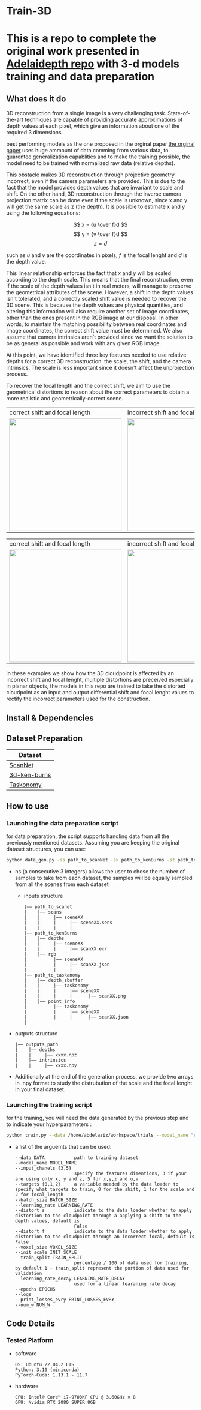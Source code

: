# Train-3D

This is a repo to complete the original work presented in
[Adelaidepth repo](https://github.com/aim-uofa/AdelaiDepth/tree/main/LeReS) with 3-d models training and data preparation
===
## What does it do
3D reconstruction from a single image is a very challenging task. State-of-the-art techniques are capable of providing accurate approximations of depth values at each pixel, which give an information about one of the required 3 dimensions.

best performing models as the one proposed in the orginal paper [the orginal paper](https://arxiv.org/pdf/2208.13241.pdf) uses huge ammount of data comming from various data, to guarentee generalization capablities and to make the training possible, the model need to be trained with normalized raw data (relative depths).

This obstacle makes 3D reconstruction through projective geometry incorrect, even if the camera parameters are provided. This is due to the fact that the model provides depth values that are invariant to scale and shift. On the other hand, 3D reconstruction through the inverse camera projection matrix can be done even if the scale is unknown, since x and y will get the same scale as z (the depth). It is possible to estimate x and y using the following equations:

$$ x = {u  \over f}d $$ 
$$ y = {v  \over f}d $$ 
$$ z = d $$ 

such as $u$ and $v$ are the coordinates in pixels, $f$ is the focal lenght and $d$ is the depth value. 

This linear relationship enforces the fact that $x$ and $y$ will be scaled according to the depth scale. This means that the final reconstruction, even if the scale of the depth values isn't in real meters, will manage to preserve the geometrical attributes of the scene. However, a shift in the depth values isn't tolerated, and a correctly scaled shift value is needed to recover the 3D scene. This is because the depth values are physical quantities, and altering this information will also require another set of image coordinates, other than the ones present in the RGB image at our disposal. In other words, to maintain the matching possibility between real coordinates and image coordinates, the correct shift value must be determined. We also assume that camera intrinsics aren't provided since we want the solution to be as general as possible and work with any given RGB image.

At this point, we have identified three key features needed to use relative depths for a correct 3D reconstruction: the scale, the shift, and the camera intrinsics. The scale is less important since it doesn't affect the unprojection process.

To recover the focal length and the correct shift, we aim to use the geometrical distortions to reason about the correct parameters to obtain a more realistic and geometrically-correct scene.
<table>
  <tr>
    <td>correct shift and focal length</td>
     <td>incorrect shift and focal length</td>
  </tr>
  <tr>
    <td><img src="images/correct.gif" height=300></td>
    <td><img src="images/incorrect.gif" height=300></td>
  </tr>
 </table>   

 <table>
  <tr>
    <td>correct shift and focal length</td>
     <td>incorrect shift and focal length</td>
  </tr>
  <tr>
    <td><img src="images/correct1.gif" height=300></td>
    <td><img src="images/incorrect1.gif" height=300></td>
  </tr>
 </table>   

in these examples we show how the 3D cloudpoint is affected by an incorrect shift and focal lenght, multiple distortions are preceived especially in planar objects, the models in this repo are trained to take the distorted cloudpoint as an input and output differential shift and focal lenght values to rectify the incorrect parameters used for the construction. 
## Install & Dependencies

## Dataset Preparation
| Dataset |
| ---     |
| [ScanNet](http://www.scan-net.org/) |
| [3d-ken-burns](https://github.com/sniklaus/3d-ken-burns)|
| [Taskonomy](http://taskonomy.stanford.edu/)| |

## How to use
### Launching the data preparation script
for data preparation, the script supports handling data from all the previously mentioned datasets. Assuming you are keeping the original dataset structures, you can use:
  ```bash
  python data_gen.py -ss path_to_scanNet -sk path_to_kenBurns -st path_to taskanomy -ns smaples_from_scanNet,smaples_from_kenBurns,smaples_from_taskonomy --out outputs_path
  ```
  - ns (a consecutive 3 integers) allows the user to chose the number of samples to take from each dataset, the samples will be equally sampled from all the scenes from each dataset

    - inputs structure

      ```
      |—— path_to_scanet
      |    |—— scans
      |    |     |—— sceneXX
      |    |     |     |—— sceneXX.sens
      |    |     |     |
      |—— path_to_kenBurns
      |    |—— depths
      |    |     |—— sceneXX
      |    |     |     |—— scanXX.exr
      |    |—— rgb
      |          |—— sceneXX
      |          |     |—— scanXX.json
      |          |     |
      |—— path_to_taskanomy
      |    |—— depth_zbuffer
      |    |     |—— taskonomy
      |    |     |     |—— sceneXX
      |    |     |     |      |—— scanXX.png
      |    |—— point_info
      |          |—— taskonomy
      |          |     |—— sceneXX
      |          |     |      |—— scanXX.json
      |
      ```
   - outputs structure
      ```
      |—— outputs_path
      |    |—— depths
      |    |     |—— xxxx.npz
      |    |—— intrinsics
      |    |     |—— xxxx.npy
      ```
-  Additionally at the end of the generation process, we provide two arrays in .npy format to study the distrubution of the scale and the focal lenght in your final dataset.

### Launching the training script

for the training, you will need the data generated by the previous step and to indicate your hyperparameters :
  ```bash
  python train.py --data /home/abdelaziz/workspace/trials --model_name "scale_model_uv" --input_chanels 5 --targets 1 --batch_size 20 --learning_rate 0.01 --voxel_size 0.005 --train_split 0.9 --learning_rate_decay 0.5 --epochs 5 --print_losses_evry 150 --num_w 8 --logs
  ```
  - a list of the arguemts that can be used:
    ```
    --data DATA           path to training dataset
    --model_name MODEL_NAME
    --input_chanels {3,5}
                          specify the features dimentions, 3 if your are using only x, y and z, 5 for x,y,z and u,v
    --targets {0,1,2}     a variable needed by the data loader to specify what targets to train, 0 for the shift, 1 for the scale and 2 for focal_length
    --batch_size BATCH_SIZE
    --learning_rate LEARNING_RATE
    --distort_s           indicate to the data loader whether to apply distortion to the cloudpoint through a applying a shift to the depth values, default is
                          False
    --distort_f           indicate to the data loader whether to apply distortion to the cloudpoint through an incorrect focal, default is False
    --voxel_size VOXEL_SIZE
    --init_scale INIT_SCALE
    --train_split TRAIN_SPLIT
                          percentage / 100 of data used for training, by default 1 - train_split represent the portion of data used for validation
    --learning_rate_decay LEARNING_RATE_DECAY
                          used for a linear learaning rate decay
    --epochs EPOCHS
    --logs
    --print_losses_evry PRINT_LOSSES_EVRY
    --num_w NUM_W
    ```

## Code Details
### Tested Platform
- software
  ```
  OS: Ubuntu 22.04.2 LTS
  Python: 3.10 (miniconda)
  PyTorch-Cuda: 1.13.1 - 11.7
  ```
- hardware
  ```
  CPU: Intel® Core™ i7-9700KF CPU @ 3.60GHz × 8
  GPU: Nvidia RTX 2080 SUPER 8GB
  ```
